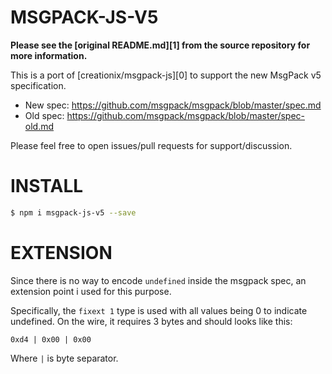 # MSGPACK-JS-V5

**Please see the [original README.md][1] from the source repository for more
information.**

This is a port of [creationix/msgpack-js][0] to support the new MsgPack v5
specification.

* New spec: https://github.com/msgpack/msgpack/blob/master/spec.md
* Old spec: https://github.com/msgpack/msgpack/blob/master/spec-old.md

Please feel free to open issues/pull requests for support/discussion.

# INSTALL

```sh
$ npm i msgpack-js-v5 --save
```

# EXTENSION

Since there is no way to encode `undefined` inside the msgpack spec, an extension point i
used for this purpose.

Specifically, the `fixext 1` type is used with all values being 0 to indicate undefined.
On the wire, it requires 3 bytes and should looks like this:

```
0xd4 | 0x00 | 0x00
```

Where `|` is byte separator.

